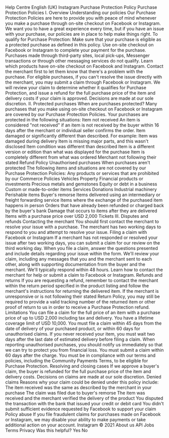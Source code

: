 Help Centre
English (UK)
Instagram Purchase Protection Policy
Purchase Protection Policies
I. Overview
Understanding our policies
Our Purchase Protection Policies are here to provide you with peace of mind whenever you make a purchase through on-site checkout on Facebook or Instagram. We want you to have a great experience every time, but if you have an issue with your purchase, our policies are in place to help make things right.
To qualify for Purchase Protection:
Make sure that your purchase is eligible as a protected purchase as defined in this policy.
Use on-site checkout on Facebook or Instagram to complete your payment for the purchase. Purchases made through third-party sites, local pick-ups, Messenger transactions or through other messaging services do not qualify. Learn which products have on-site checkout on Facebook and Instagram.
Contact the merchant first to let them know that there's a problem with the purchase. For eligible purchases, if you can't resolve the issue directly with the merchant, you may submit a claim through Facebook or Instagram.
We will review your claim to determine whether it qualifies for Purchase Protection, and issue a refund for the full purchase price of the item and delivery costs if your claim is approved. Decisions are made at our sole discretion.
II. Protected purchases
When are purchases protected?
Many purchases that you make using on-site checkout on Facebook or Instagram are covered by our Purchase Protection Policies. Your purchases are protected in the following situations:
Item not received
An item is considered "not received" if an item is not received by the buyer within 16 days after the merchant or individual seller confirms the order.
Item damaged or significantly different than described. For example:
Item was damaged during delivery
Item is missing major parts, and this wasn't disclosed
Item condition was different than described
Item is a different version or edition than what was displayed for the purchase
Item is completely different from what was ordered
Merchant not following their stated Refund Policy
Unauthorised purchases
When purchases aren't protected
The following items and situations are not covered by our Purchase Protection Policies:
Any products or services that are prohibited by our Commerce Policies
Vehicles
Property
Financial products or investments
Precious metals and gemstones
Equity or debt in a business
Custom or made-to-order items
Services
Donations
Industrial machinery
Perishable items
Buyer's remorse
Items delivered using an intermediary or freight forwarding service
Items where the exchange of the purchased item happens in person
Orders that have already been refunded or charged back by the buyer's bank
Damage that occurs to items after they are delivered
Items with a purchase price over USD 2,000
Tickets
III. Disputes and refunds
Contacting the merchant
You should first contact the merchant to resolve your issue with a purchase. The merchant has two working days to respond to you and attempt to resolve your issue.
Filing a claim with Facebook or Instagram
If a merchant has not responded or resolved your issue after two working days, you can submit a claim for our review on the third working day.
When you file a claim, answer the questions presented and include details regarding your issue within the form. We'll review your claim, including any messages that you and the merchant sent to each other, along with supporting documentation from the buyer and the merchant. We'll typically respond within 48 hours.
Learn how to contact the merchant for help or submit a claim to Facebook or Instagram.
Refunds and returns
If you are requesting a refund, remember to contact the merchant within the return period specified in the product listing and follow the merchant's instructions for returning the delivered item.
If the merchant is unresponsive or is not following their stated Return Policy, you may still be required to provide a valid tracking number of the returned item or other proof of return to us in order to receive a Purchase Protection refund.
Limitations
You can file a claim for the full price of an item with a purchase price of up to USD 2,000 including tax and delivery. You have a lifetime coverage limit of USD 10,000.
You must file a claim within 45 days from the date of delivery of your purchased product, or within 60 days for unauthorised claims. If you never received your item, you must wait two days after the last date of estimated delivery before filing a claim.
When reporting unauthorised purchases, you should notify us immediately so that we can try to protect you from financial loss. You must submit a claim within 60 days after the charge.
You must be in compliance with our terms and policies, including the Community Payments Terms, to be eligible for Purchase Protection.
Resolving and closing cases
If we approve a buyer's claim, the buyer is refunded for the full purchase price of the item and delivery costs. Decisions on claims are made at our sole discretion.
Denied claims
Reasons why your claim could be denied under this policy include:
The item received was the same as described by the merchant in your purchase
The claim was filed due to buyer's remorse
The item was received and the merchant verified the delivery of the product
You disputed the transaction with the bank that issued your credit or debit card
You didn't submit sufficient evidence requested by Facebook to support your claim
Policy abuse
If you file fraudulent claims for purchases made on Facebook or Instagram, we may disable your ability to make payments or take additional action on your account.
Instagram © 2021
About us
API
Jobs
Terms
Privacy
Was this helpful?
Yes
No